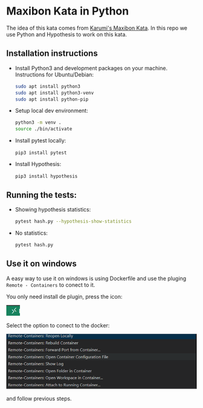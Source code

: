 # Maxibon Kata in Python

The idea of this kata comes from [Karumi's Maxibon Kata](https://github.com/Karumi/MaxibonKataJava). In this
repo we use Python and Hypothesis to work on this kata.

## Installation instructions

* Install Python3 and development packages on your machine. Instructions for Ubuntu/Debian:

    ```bash
    sudo apt install python3
    sudo apt install python3-venv
    sudo apt install python-pip
    ```

* Setup local dev environment:
    ```bash
    python3 -m venv .
    source ./bin/activate
    ```

* Install pytest locally:

    `pip3 install pytest`

* Install Hypothesis:

    `pip3 install hypothesis`

## Running the tests:

* Showing hypothesis statistics:

    ```bash
    pytest hash.py --hypothesis-show-statistics
    ```

* No statistics:

   ```bash
   pytest hash.py 
   ```
   
   
## Use it on windows

A easy way to use it on windows is using Dockerfile and use the pluging `Remote - Containers` to conect to it.

You only need install de plugin, press the icon:

![](./readme-resources/icon.png)

Select the option to conect to the docker:

![](./readme-resources/menu-options.png)

and follow previous steps. 